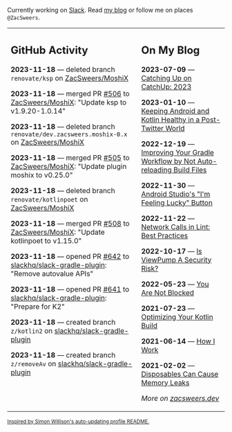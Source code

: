Currently working on [Slack](https://slack.com/). Read [my blog](https://zacsweers.dev/) or follow me on places `@ZacSweers`.

<table><tr><td valign="top" width="60%">

## GitHub Activity
<!-- githubActivity starts -->
**2023-11-18** — deleted branch `renovate/ksp` on [ZacSweers/MoshiX](https://github.com/ZacSweers/MoshiX)

**2023-11-18** — merged PR [#506](https://github.com/ZacSweers/MoshiX/pull/506) to [ZacSweers/MoshiX](https://github.com/ZacSweers/MoshiX): "Update ksp to v1.9.20-1.0.14"

**2023-11-18** — deleted branch `renovate/dev.zacsweers.moshix-0.x` on [ZacSweers/MoshiX](https://github.com/ZacSweers/MoshiX)

**2023-11-18** — merged PR [#505](https://github.com/ZacSweers/MoshiX/pull/505) to [ZacSweers/MoshiX](https://github.com/ZacSweers/MoshiX): "Update plugin moshix to v0.25.0"

**2023-11-18** — deleted branch `renovate/kotlinpoet` on [ZacSweers/MoshiX](https://github.com/ZacSweers/MoshiX)

**2023-11-18** — merged PR [#508](https://github.com/ZacSweers/MoshiX/pull/508) to [ZacSweers/MoshiX](https://github.com/ZacSweers/MoshiX): "Update kotlinpoet to v1.15.0"

**2023-11-18** — opened PR [#642](https://github.com/slackhq/slack-gradle-plugin/pull/642) to [slackhq/slack-gradle-plugin](https://github.com/slackhq/slack-gradle-plugin): "Remove autovalue APIs"

**2023-11-18** — opened PR [#641](https://github.com/slackhq/slack-gradle-plugin/pull/641) to [slackhq/slack-gradle-plugin](https://github.com/slackhq/slack-gradle-plugin): "Prepare for K2"

**2023-11-18** — created branch `z/kotlin2` on [slackhq/slack-gradle-plugin](https://github.com/slackhq/slack-gradle-plugin)

**2023-11-18** — created branch `z/removeAv` on [slackhq/slack-gradle-plugin](https://github.com/slackhq/slack-gradle-plugin)
<!-- githubActivity ends -->
</td><td valign="top" width="40%">

## On My Blog
<!-- blog starts -->
**2023-07-09** — [Catching Up on CatchUp: 2023](https://www.zacsweers.dev/catching-up-on-catchup-2023/)

**2023-01-10** — [Keeping Android and Kotlin Healthy in a Post-Twitter World](https://www.zacsweers.dev/keeping-android-healthy/)

**2022-12-19** — [Improving Your Gradle Workflow by Not Auto-reloading Build Files](https://www.zacsweers.dev/improving-your-workflow-by-not-auto-reloading-build-files/)

**2022-11-30** — [Android Studio's "I'm Feeling Lucky" Button](https://www.zacsweers.dev/android-studios-im-feeling-lucky-button/)

**2022-11-22** — [Network Calls in Lint: Best Practices](https://www.zacsweers.dev/network-calls-in-lint-best-practices/)

**2022-10-17** — [Is ViewPump A Security Risk?](https://www.zacsweers.dev/is-viewpump-a-security-risk/)

**2022-05-23** — [You Are Not Blocked](https://www.zacsweers.dev/you-are-not-blocked/)

**2021-07-23** — [Optimizing Your Kotlin Build](https://www.zacsweers.dev/optimizing-your-kotlin-build/)

**2021-06-14** — [How I Work](https://www.zacsweers.dev/how-i-work/)

**2021-02-02** — [Disposables Can Cause Memory Leaks](https://www.zacsweers.dev/disposables-can-cause-memory-leaks/)
<!-- blog ends -->
_More on [zacsweers.dev](https://zacsweers.dev/)_
</td></tr></table>

<sub><a href="https://simonwillison.net/2020/Jul/10/self-updating-profile-readme/">Inspired by Simon Willison's auto-updating profile README.</a></sub>
